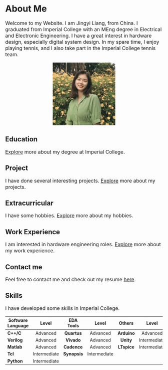 # About Me

<font size=3>

Welcome to my Website. I am Jingyi Liang, from China. I graduated from Imperial College with an MEng degree in Electrical and Electronic Engineering. I have a great interest in hardware design, especially digital system design. In my spare time, I enjoy playing tennis, and I also take part in the Imperial College tennis team.

</font>

<center>
<img src="pic1.jpg" width="200" height="200" />
</center>

## Education

<font size=3>

[Explore](education.md) more about my degree at Imperial College.

</font>

## Project

<font size=3>

I have done several interesting projects. [Explore](project.md) more about my projects.

</font>

## Extracurricular

<font size=3>

I have some hobbies. [Explore](extracurricular.md) more about my hobbies.

</font>

## Work Experience

<font size=3>

I am interested in hardware engineering roles. [Explore](work_experience.md) more about my work experience.

</font>

## Contact me

<font size=3>

Feel free to contact me and check out my resume [here](contact.md).

</font>

## Skills

<font size=3>

I have developed some skills in Imperial College. 

</font>

| Software Language     | Level | EDA Tools    | Level | Others    | Level | 
| ------------- |:-------------:|:-------------: |:-------------: |:-------------: |:-------------: |
| **C++/C**     | Advanced      | **Quartus** | Advanced| **Arduino** | Advanced    |
| **Verilog**   | Advanced      | **Vivado**  | Advanced| **Unity**   | Intermediate|
| **Matlab**    | Advanced      | **Cadence** | Advanced| **LTspice** | Intermediate|
| **Tcl**       | Intermediate  | **Synopsis**| Intermediate|||
| **Python**    | Intermediate  |||||











